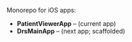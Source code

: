 Monorepo for iOS apps:
- **PatientViewerApp** – (current app)
- **DrsMainApp** – (next app; scaffolded)
